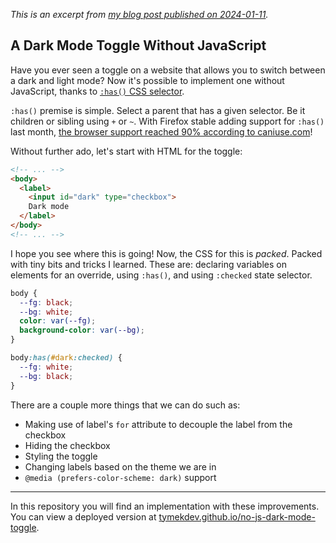 _This is an excerpt from [my blog post published on 2024-01-11][]._

[my blog post published on 2024-01-11]: https://blog.tymek.dev/posts/2024/01/a-dark-mode-toggle-without-javascript

## A Dark Mode Toggle Without JavaScript
Have you ever seen a toggle on a website that allows you to switch between a
dark and light mode? Now it's possible to implement one without JavaScript,
thanks to [`:has()` CSS selector][].

[`:has()` CSS selector]: https://developer.mozilla.org/en-US/docs/Web/CSS/:has

`:has()` premise is simple. Select a parent that has a given selector. Be it
children or sibling using `+` or `~`. With Firefox stable adding support for
`:has()` last month, [the browser support reached 90% according to
caniuse.com][]!

[the browser support reached 90% according to caniuse.com]: https://caniuse.com/css-has

Without further ado, let's start with HTML for the toggle:

```html
<!-- ... -->
<body>
  <label>
    <input id="dark" type="checkbox">
    Dark mode
  </label>
</body>
<!-- ... -->
```

I hope you see where this is going! Now, the CSS for this is _packed_. Packed
with tiny bits and tricks I learned. These are: declaring variables on elements
for an override, using `:has()`, and using `:checked` state selector.

```css
body {
  --fg: black;
  --bg: white;
  color: var(--fg);
  background-color: var(--bg);
}

body:has(#dark:checked) {
  --fg: white;
  --bg: black;
}
```

There are a couple more things that we can do such as:
- Making use of label's `for` attribute to decouple the label from the checkbox
- Hiding the checkbox
- Styling the toggle
- Changing labels based on the theme we are in
- `@media (prefers-color-scheme: dark)` support

---

In this repository you will find an implementation with these improvements. You
can view a deployed version at [tymekdev.github.io/no-js-dark-mode-toggle][].

[tymekdev.github.io/no-js-dark-mode-toggle]: https://tymekdev.github.io/no-js-dark-mode-toggle

